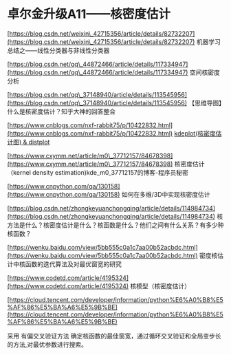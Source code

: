 # 卓尔金升级A11——核密度估计

[https://blog.csdn.net/weixin\_42715356/article/details/82732207](https://blog.csdn.net/weixin\_42715356/article/details/82732207) 机器学习总结之——线性分类器与非线性分类器

[https://blog.csdn.net/qq\_44872466/article/details/117334947](https://blog.csdn.net/qq\_44872466/article/details/117334947) 空间核密度分析

[https://blog.csdn.net/qq\_37148940/article/details/113545956](https://blog.csdn.net/qq\_37148940/article/details/113545956) 【思维导图】什么是核密度估计？知乎大神的回答整合

[https://www.cnblogs.com/nxf-rabbit75/p/10422832.html](https://www.cnblogs.com/nxf-rabbit75/p/10422832.html) [kdeplot(核密度估计图) & distplot](https://www.cnblogs.com/nxf-rabbit75/articles/10422832.html)

[https://www.cxymm.net/article/m0\_37712157/84678398](https://www.cxymm.net/article/m0\_37712157/84678398) 核密度估计（kernel density estimation)kde\_m0\_37712157的博客-程序员秘密

[https://www.cnpython.com/qa/130158](https://www.cnpython.com/qa/130158) 如何在多维/3D中实现核密度估计

[https://blog.csdn.net/zhongkeyuanchongqing/article/details/114984734](https://blog.csdn.net/zhongkeyuanchongqing/article/details/114984734) 核方法是什么？核密度估计是什么？核函数是什么？他们之间有什么关系？有多少种核函数？

[https://wenku.baidu.com/view/5bb555c0a1c7aa00b52acbdc.html](https://wenku.baidu.com/view/5bb555c0a1c7aa00b52acbdc.html) 密度核估计中核函数的迭代算法及对最优窗宽的研究

[https://www.codetd.com/article/4195324](https://www.codetd.com/article/4195324) 核模型（核密度估计）

[https://cloud.tencent.com/developer/information/python%E6%A0%B8%E5%AF%86%E5%BA%A6%E5%9B%BE](https://cloud.tencent.com/developer/information/python%E6%A0%B8%E5%AF%86%E5%BA%A6%E5%9B%BE)



采用 有偏交叉验证方法 确定核函数的最佳窗宽，通过循环交叉验证和全局变步长的方法,对最优参数进行搜索。
